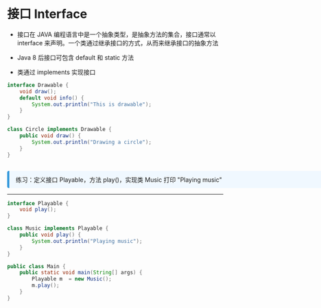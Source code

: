 
# 接口 Interface

- 接口在 JAVA 编程语言中是一个抽象类型，是抽象方法的集合，接口通常以 interface 来声明。一个类通过继承接口的方式，从而来继承接口的抽象方法

- Java 8 后接口可包含 default 和 static 方法

- 类通过 implements 实现接口

```java
interface Drawable {
    void draw();
    default void info() {
        System.out.println("This is drawable");
    }
}

class Circle implements Drawable {
    public void draw() {
        System.out.println("Drawing a circle");
    }
}

```

<div v-click style="margin-top: 15px; border-left: 5px solid #3498db; background: #f0f8ff; padding: 10px 15px; border-radius: 4px; display: inline-block;width: 800px;">
练习：定义接口 Playable，方法 play()，实现类 Music 打印 "Playing music"
</div>

---

```java
interface Playable {
    void play();
}

class Music implements Playable {
    public void play() {
        System.out.println("Playing music");
    }
}

public class Main {
    public static void main(String[] args) {
        Playable m  = new Music();
        m.play();
    }
}

```